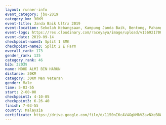 ```yaml
---
layout: runner-info 
event_category: jbu-2019 
category_km: 30KM 
event-title: Janda Baik Ultra 2019  
event-location: Sekolah Kebangsaan, Kampung Janda Baik, Bentong, Pahang, Malaysia 
event-logo: https://res.cloudinary.com/raceyaya/image/upload/v1569217009/logo/janda-baik_vch1pc.jpg 
event-date: 2019-09-14 
checkpoint-name2: Split 1 SMK 
checkpoint-name3: Split 2 E Farm 
overall_rank: 173
gender_rank: 135
category_rank: 46
bib: 32039
name: MOHD ALMI BIN HARUN
distance: 30KM
category: 30KM Men Veteran
gender: Male
time: 5-03-55
start: 2-00-00
checkpoint2: 4-10-05
checkpoint3: 6-26-40
finish: 7-03-55
country: Malaysia
certificate: https://drive.google.com/file/d/1150nI6cAV4GgNMkVZavNXeB8WnW0P1Mr/view?usp=sharing
---
```

